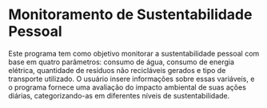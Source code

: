 # Monitoramento de Sustentabilidade Pessoal

Este programa tem como objetivo monitorar a sustentabilidade pessoal com base em quatro parâmetros: consumo de água, consumo de energia elétrica, quantidade de resíduos não recicláveis gerados e tipo de transporte utilizado. O usuário insere informações sobre essas variáveis, e o programa fornece uma avaliação do impacto ambiental de suas ações diárias, categorizando-as em diferentes níveis de sustentabilidade.
